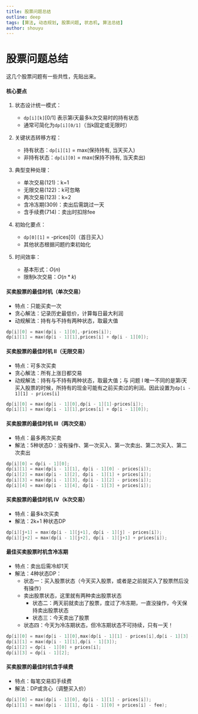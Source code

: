 ```yaml
---
title: 股票问题总结
outline: deep
tags: [算法, 动态规划, 股票问题, 状态机, 算法总结]
author: shouyu
---
```


# 股票问题总结

这几个股票问题有一些共性，先贴出来。

#### 核心要点

1. 状态设计统一模式：
   - `dp[i][k]`[0/1] 表示第i天最多k次交易时的持有状态
   - 通常可简化为`dp[i][0/1]`（当k固定或无限时）

2. 关键状态转移方程：
   - 持有状态：`dp[i][1]` = max(保持持有, 当天买入)
   - 非持有状态：`dp[i][0]` = max(保持不持有, 当天卖出)

3. 典型变种处理：
   - 单次交易(121)：k=1
   - 无限交易(122)：k可忽略
   - 两次交易(123)：k=2
   - 含冷冻期(309)：卖出后需跳过一天
   - 含手续费(714)：卖出时扣除fee

4. 初始化要点：
   - `dp[0][1]` = -prices[0]（首日买入）
   - 其他状态根据问题约束初始化

5. 时间效率：
   - 基本形式：$O(n)$
   - 限制k次交易：$O(n*k)$



#### 买卖股票的最佳时机（单次交易）

- 特点：只能买卖一次
- 贪心解法：记录历史最低价，计算每日最大利润
- 动规解法：持有与不持有两种状态，取最大值

```C++
dp[i][0] = max(dp[i - 1][0],-prices[i]);
dp[i][1] = max(dp[i - 1][1],prices[i] + dp[i - 1][0]);
```



#### 买卖股票的最佳时机 II（无限交易）

- 特点：可多次买卖
- 贪心解法：所有上涨日都交易
- 动规解法：持有与不持有两种状态，取最大值；与 问题 I 唯一不同的是第i天买入股票的时候，所持有的现金可能有之前买卖过的利润。因此设置为`dp[i - 1][1] - prices[i]`

```C++
dp[i][0] = max(dp[i - 1][0],dp[i - 1][1]-prices[i]);
dp[i][1] = max(dp[i - 1][1],prices[i] + dp[i - 1][0]);
```



#### 买卖股票的最佳时机 III（两次交易）

- 特点：最多两次买卖
- 解法：5种状态D：没有操作、第一次买入、第一次卖出、第二次买入、第二次卖出

```C++
dp[i][0] = dp[i - 1][0];
dp[i][1] = max(dp[i - 1][1], dp[i - 1][0] - prices[i]);
dp[i][2] = max(dp[i - 1][2], dp[i - 1][1] + prices[i]);
dp[i][3] = max(dp[i - 1][3], dp[i - 1][2] - prices[i]);
dp[i][4] = max(dp[i - 1][4], dp[i - 1][3] + prices[i]);
```



#### 买卖股票的最佳时机 IV（k次交易）

- 特点：最多k次买卖
- 解法：2k+1 种状态DP

```C++
dp[i][j+1] = max(dp[i - 1][j+1], dp[i - 1][j] - prices[i]);
dp[i][j+2] = max(dp[i - 1][j+2], dp[i - 1][j+1] + prices[i]);
```



#### 最佳买卖股票时机含冷冻期

- 特点：卖出后需冷却1天
- 解法：4种状态DP：
  - 状态一：买入股票状态（今天买入股票，或者是之前就买入了股票然后没有操作）
  - 卖出股票状态，这里就有两种卖出股票状态
    - 状态二：两天前就卖出了股票，度过了冷冻期，一直没操作，今天保持卖出股票状态
    - 状态三：今天卖出了股票
  - 状态四：今天为冷冻期状态，但冷冻期状态不可持续，只有一天！

```C++
dp[i][0] = max(dp[i - 1][0],max(dp[i - 1][1] - prices[i],dp[i - 1][3] - prices[i]));
dp[i][1] = max(dp[i - 1][1],dp[i - 1][3]);
dp[i][2] = dp[i - 1][0] + prices[i];
dp[i][3] = dp[i - 1][2];
```



#### 买卖股票的最佳时机含手续费

- 特点：每笔交易扣手续费
- 解法：DP或贪心（调整买入价）

```C++
dp[i][0] = max(dp[i - 1][0], dp[i - 1][1] - prices[i]);
dp[i][1] = max(dp[i - 1][1], dp[i - 1][0] + prices[i] - fee);
```

